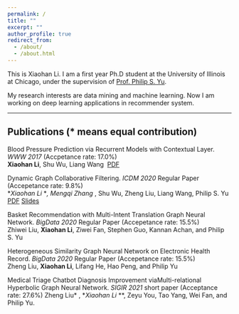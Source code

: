 ```yaml
---
permalink: /
title: ""
excerpt: ""
author_profile: true
redirect_from: 
  - /about/
  - /about.html
---
```


This is Xiaohan Li.
I am a first year Ph.D student at the University of Illinois at Chicago, under the supervision of [Prof. Philip S. Yu](https://www.cs.uic.edu/PSYu/).  

My research interests are data mining and machine learning. Now I am working on deep learning applications in recommender system.  

---

Publications (* means equal contribution)
---
Blood Pressure Prediction via Recurrent Models with Contextual Layer. *WWW 2017* (Accpetance rate: 17.0%)     
**Xiaohan Li**, Shu Wu, Liang Wang  [PDF](shawnlxh.github.io/files/paper1.pdf)

Dynamic Graph Collaborative Filtering. *ICDM 2020* Regular Paper (Accepetance rate: 9.8%)     
**Xiaohan Li* **, Mengqi Zhang* , Shu Wu, Zheng Liu, Liang Wang, Philip S. Yu  [PDF](shawnlxh.github.io/files/ICDM2020-CR.pdf) [Slides](shawnlxh.github.io/files/icdm-22.pdf)

Basket Recommendation with Multi-Intent Translation Graph Neural Network. *BigData 2020* Regular Paper (Accepetance rate: 15.5%)  
Zhiwei Liu, **Xiaohan Li**, Ziwei Fan, Stephen Guo, Kannan Achan, and Philip S. Yu  

Heterogeneous Similarity Graph Neural Network on Electronic Health Record. *BigData 2020* Regular Paper (Accepetance rate: 15.5%)  
Zheng Liu, **Xiaohan Li**, Lifang He, Hao Peng, and Philip Yu

Medical Triage Chatbot Diagnosis Improvement viaMulti-relational Hyperbolic Graph Neural Network. *SIGIR 2021* short paper (Acceptance rate: 27.6%)
Zheng Liu* , **Xiaohan Li* **, Zeyu You, Tao Yang, Wei Fan, and Philip Yu.
